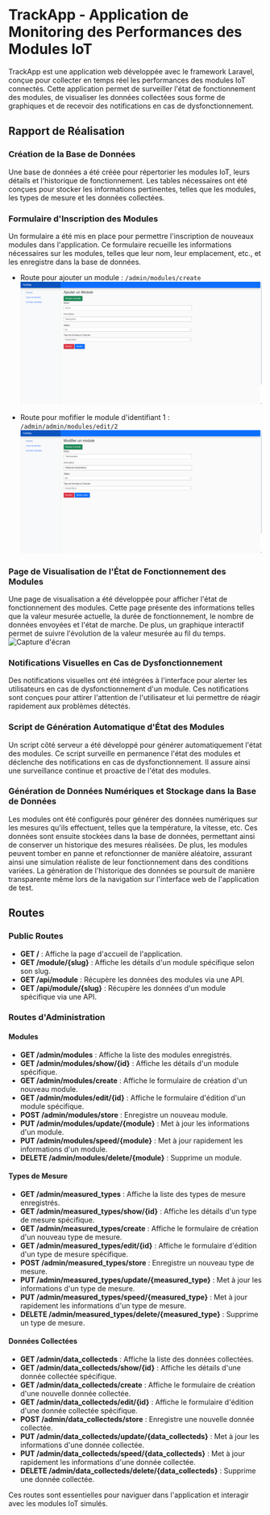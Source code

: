 # TrackApp - Application de Monitoring des Performances des Modules IoT

TrackApp est une application web développée avec le framework Laravel, conçue pour collecter en temps réel les performances des modules IoT connectés. Cette application permet de surveiller l'état de fonctionnement des modules, de visualiser les données collectées sous forme de graphiques et de recevoir des notifications en cas de dysfonctionnement.

## Rapport de Réalisation

### Création de la Base de Données
Une base de données a été créée pour répertorier les modules IoT, leurs détails et l'historique de fonctionnement. Les tables nécessaires ont été conçues pour stocker les informations pertinentes, telles que les modules, les types de mesure et les données collectées.

### Formulaire d'Inscription des Modules

Un formulaire a été mis en place pour permettre l'inscription de nouveaux modules dans l'application. Ce formulaire recueille les informations nécessaires sur les modules, telles que leur nom, leur emplacement, etc., et les enregistre dans la base de données.

- Route pour ajouter un module : `/admin/modules/create`
![Capture d'écran](screenshots/3-formulaire_d_ajout_d_un_module.png)

- Route pour mofifier le module d'identifiant 1 : `/admin/admin/modules/edit/2`
![Capture d'écran](screenshots/4-formulaire_de_modification_d_un_module.png)

### Page de Visualisation de l'État de Fonctionnement des Modules

Une page de visualisation a été développée pour afficher l'état de fonctionnement des modules. Cette page présente des informations telles que la valeur mesurée actuelle, la durée de fonctionnement, le nombre de données envoyées et l'état de marche. De plus, un graphique interactif permet de suivre l'évolution de la valeur mesurée au fil du temps.
![Capture d'écran](screenshots/0-page_de_visualisation_des_données.png)



### Notifications Visuelles en Cas de Dysfonctionnement

Des notifications visuelles ont été intégrées à l'interface pour alerter les utilisateurs en cas de dysfonctionnement d'un module. Ces notifications sont conçues pour attirer l'attention de l'utilisateur et lui permettre de réagir rapidement aux problèmes détectés.

### Script de Génération Automatique d'État des Modules

Un script côté serveur a été développé pour générer automatiquement l'état des modules. Ce script surveille en permanence l'état des modules et déclenche des notifications en cas de dysfonctionnement. Il assure ainsi une surveillance continue et proactive de l'état des modules.

### Génération de Données Numériques et Stockage dans la Base de Données

Les modules ont été configurés pour générer des données numériques sur les mesures qu'ils effectuent, telles que la température, la vitesse, etc. Ces données sont ensuite stockées dans la base de données, permettant ainsi de conserver un historique des mesures réalisées. De plus, les modules peuvent tomber en panne et refonctionner de manière aléatoire, assurant ainsi une simulation réaliste de leur fonctionnement dans des conditions variées. La génération de l'historique des données se poursuit de manière transparente même lors de la navigation sur l'interface web de l'application de test.


## Routes

### Public Routes

- **GET /** : Affiche la page d'accueil de l'application.
- **GET /module/{slug}** : Affiche les détails d'un module spécifique selon son slug.
- **GET /api/module** : Récupère les données des modules via une API.
- **GET /api/module/{slug}** : Récupère les données d'un module spécifique via une API.

### Routes d'Administration

#### Modules

- **GET /admin/modules** : Affiche la liste des modules enregistrés.
- **GET /admin/modules/show/{id}** : Affiche les détails d'un module spécifique.
- **GET /admin/modules/create** : Affiche le formulaire de création d'un nouveau module.
- **GET /admin/modules/edit/{id}** : Affiche le formulaire d'édition d'un module spécifique.
- **POST /admin/modules/store** : Enregistre un nouveau module.
- **PUT /admin/modules/update/{module}** : Met à jour les informations d'un module.
- **PUT /admin/modules/speed/{module}** : Met à jour rapidement les informations d'un module.
- **DELETE /admin/modules/delete/{module}** : Supprime un module.

#### Types de Mesure

- **GET /admin/measured_types** : Affiche la liste des types de mesure enregistrés.
- **GET /admin/measured_types/show/{id}** : Affiche les détails d'un type de mesure spécifique.
- **GET /admin/measured_types/create** : Affiche le formulaire de création d'un nouveau type de mesure.
- **GET /admin/measured_types/edit/{id}** : Affiche le formulaire d'édition d'un type de mesure spécifique.
- **POST /admin/measured_types/store** : Enregistre un nouveau type de mesure.
- **PUT /admin/measured_types/update/{measured_type}** : Met à jour les informations d'un type de mesure.
- **PUT /admin/measured_types/speed/{measured_type}** : Met à jour rapidement les informations d'un type de mesure.
- **DELETE /admin/measured_types/delete/{measured_type}** : Supprime un type de mesure.

#### Données Collectées

- **GET /admin/data_collecteds** : Affiche la liste des données collectées.
- **GET /admin/data_collecteds/show/{id}** : Affiche les détails d'une donnée collectée spécifique.
- **GET /admin/data_collecteds/create** : Affiche le formulaire de création d'une nouvelle donnée collectée.
- **GET /admin/data_collecteds/edit/{id}** : Affiche le formulaire d'édition d'une donnée collectée spécifique.
- **POST /admin/data_collecteds/store** : Enregistre une nouvelle donnée collectée.
- **PUT /admin/data_collecteds/update/{data_collecteds}** : Met à jour les informations d'une donnée collectée.
- **PUT /admin/data_collecteds/speed/{data_collecteds}** : Met à jour rapidement les informations d'une donnée collectée.
- **DELETE /admin/data_collecteds/delete/{data_collecteds}** : Supprime une donnée collectée.

Ces routes sont essentielles pour naviguer dans l'application et interagir avec les modules IoT simulés.
